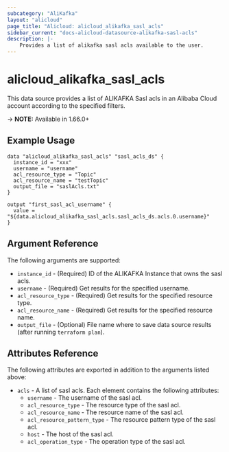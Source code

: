 ```yaml
---
subcategory: "AliKafka"
layout: "alicloud"
page_title: "Alicloud: alicloud_alikafka_sasl_acls"
sidebar_current: "docs-alicloud-datasource-alikafka-sasl-acls"
description: |-
    Provides a list of alikafka sasl acls available to the user.
---
```


# alicloud\_alikafka\_sasl\_acls

This data source provides a list of ALIKAFKA Sasl acls in an Alibaba Cloud account according to the specified filters.

-> **NOTE:** Available in 1.66.0+

## Example Usage

```
data "alicloud_alikafka_sasl_acls" "sasl_acls_ds" {
  instance_id = "xxx"
  username = "username"
  acl_resource_type = "Topic"
  acl_resource_name = "testTopic"
  output_file = "saslAcls.txt"
}

output "first_sasl_acl_username" {
  value = "${data.alicloud_alikafka_sasl_acls.sasl_acls_ds.acls.0.username}"
}
```

## Argument Reference

The following arguments are supported:

* `instance_id` - (Required) ID of the ALIKAFKA Instance that owns the sasl acls.
* `username` - (Required) Get results for the specified username. 
* `acl_resource_type` - (Required) Get results for the specified resource type. 
* `acl_resource_name` - (Required) Get results for the specified resource name. 
* `output_file` - (Optional) File name where to save data source results (after running `terraform plan`).

## Attributes Reference

The following attributes are exported in addition to the arguments listed above:

* `acls` - A list of sasl acls. Each element contains the following attributes:
  * `username` - The username of the sasl acl.
  * `acl_resource_type` - The resource type of the sasl acl.
  * `acl_resource_name` - The resource name of the sasl acl.
  * `acl_resource_pattern_type` - The resource pattern type of the sasl acl.
  * `host` - The host of the sasl acl.
  * `acl_operation_type` - The operation type of the sasl acl.
